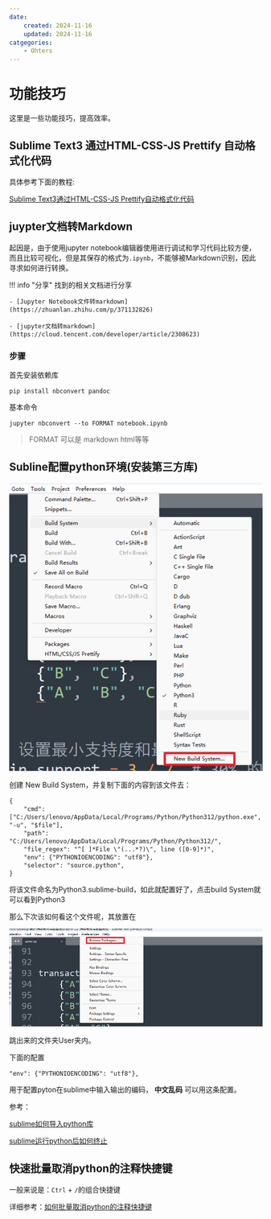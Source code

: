 ```yaml
---
date:
    created: 2024-11-16
    updated: 2024-11-16
catgegories:
    - Ohters
---
```

# 功能技巧
这里是一些功能技巧，提高效率。
<!-- more -->

## Sublime Text3 通过HTML-CSS-JS Prettify 自动格式化代码

具体参考下面的教程:

[Sublime Text3通过HTML-CSS-JS Prettify自动格式化代码](https://blog.csdn.net/qq331300729/article/details/87889710)


## juypter文档转Markdown

起因是，由于使用jupyter notebook编辑器使用进行调试和学习代码比较方便，而且比较可视化，但是其保存的格式为`.ipynb`，不能够被Markdown识别，因此寻求如何进行转换。

!!! info "分享"
    找到的相关文档进行分享

    - [Jupyter Notebook文件转markdown](https://zhuanlan.zhihu.com/p/371132826)

    - [jupyter文档转markdown](https://cloud.tencent.com/developer/article/2308623)

### 步骤

首先安装依赖库
```shell
pip install nbconvert pandoc
```

基本命令
```shell
jupyter nbconvert --to FORMAT notebook.ipynb
```
> FORMAT 可以是 markdown html等等


## Subline配置python环境(安装第三方库)

![alt text](../../PageImage/image202412012318.png)

创建 New Build System，并复制下面的内容到该文件去：

```sublime-build
{
	"cmd": ["C:/Users/lenovo/AppData/Local/Programs/Python/Python312/python.exe", "-u", "$file"],
	"path": "C:/Users/lenovo/AppData/Local/Programs/Python/Python312/",
	"file_regex": "^[ ]*File \"(...*?)\", line ([0-9]*)",
	"env": {"PYTHONIOENCODING": "utf8"}, 
	"selector": "source.python",
}

```
将该文件命名为Python3.sublime-build，如此就配置好了，点击build System就可以看到Python3

那么下次该如何看这个文件呢，其放置在

![alt text](../../PageImage/image202412012318-1.png)

跳出来的文件夹User夹内。

下面的配置
```
"env": {"PYTHONIOENCODING": "utf8"}, 
```
用于配置pyton在sublime中输入输出的编码， **中文乱码** 可以用这条配置。

参考：

[sublime如何导入python库](https://docs.pingcode.com/baike/740028)

[sublime运行python后如何终止](https://docs.pingcode.com/baike/859476)


## 快速批量取消python的注释快捷键

一般来说是：`Ctrl` + `/`的组合快捷键

详细参考：[如何批量取消python的注释快捷键](https://docs.pingcode.com/baike/924441)

